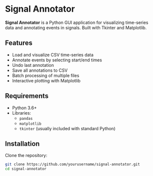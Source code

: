 # Signal Annotator

**Signal Annotator** is a Python GUI application for visualizing time-series data and annotating events in signals. Built with Tkinter and Matplotlib.

## Features

- Load and visualize CSV time-series data  
- Annotate events by selecting start/end times  
- Undo last annotation  
- Save all annotations to CSV  
- Batch processing of multiple files  
- Interactive plotting with Matplotlib

## Requirements

- Python 3.6+
- Libraries:
  - `pandas`
  - `matplotlib`
  - `tkinter` (usually included with standard Python)

## Installation

Clone the repository:

```bash
git clone https://github.com/yourusername/signal-annotator.git
cd signal-annotator
